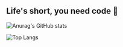 ## Life's short, you need code :wine_glass:


![Anurag's GitHub stats](https://github-readme-stats.vercel.app/api?username=vodkamitlime&show_icons=true&theme=onedark)

![Top Langs](https://github-readme-stats.vercel.app/api/top-langs/?username=vodkamitlime&layout=compact)

